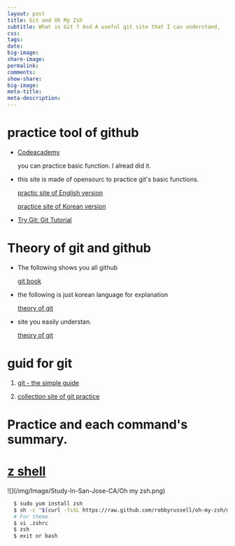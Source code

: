 ```yaml
---
layout: post
title: Git and Oh My Zsh
subtitle: What is Git ? And A useful git site that I can understand, 
css:
tags:
date:
big-image:
share-image:
permalink:
comments:
show-share:
big-image:
meta-title:
meta-description:
---
```


# practice tool of github

  - [Codeacademy](https://www.codecademy.com/)

    you can practice basic function.  I alread did it.
    
    
  - this site is made of opensourc to practice git's basic functions.
     
     [practic site of English version](http://learngitbranching.js.org/)
 
     [practice site of Korean version](http://learnbranch.urigit.com/)
    
  - [Try Git: Git Tutorial](https://try.github.io/levels/1/challenges/1)
    

# Theory of git and github
  
  - The following shows you all github 
  
     [git book](https://www.gitbook.com/book/snowdream86/github-cheat-sheet/details)
  
  - the following is just korean language for explanation
  
     [theory of git](https://nolboo.kim/blog/2013/10/06/github-for-beginner/)

  - site you easily understan.
  
     [theory of git](https://www.atlassian.com/git/tutorials/refs-and-the-reflog/)

# guid for git 

  1. [git - the simple guide](http://git.huit.harvard.edu/guide/)

  2. [ collection site of git practice](https://github.com/grayghostvisuals/practice-git)

# Practice and each command's summary.


# [z shell](http://ohmyz.sh/)

  ![](/img/Image/Study-In-San-Jose-CA/Oh my zsh.png)
  
```bash
  $ sudo yum install zsh  
  $ sh -c "$(curl -fsSL https://raw.github.com/robbyrussell/oh-my-zsh/master/tools/install.sh)"  
  # For theme   
  $ vi .zshrc  
  $ zsh  
  $ exit or bash  
```
